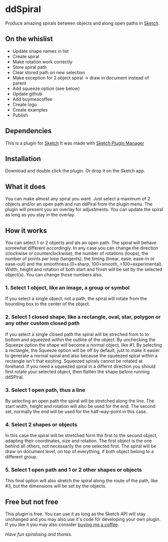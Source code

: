 # ddSpiral
Produce amazing spirals between objects and along open paths in [Sketch](https:www.sketch.com).

## On the  whislist
- Update shape names in list
- Create spiral
- Make rotation work correctly
- Store spiral path
- Clear stored path on new selection
- Make exception for 2 object spiral -> draw in document instead of parent
- Add squeeze option (see below)
- Update github
- Add buymeacoffee
- Create logo
- Create examples
- Publish

## Dependencies
This is a plugin for [Sketch](https://www.sketch.com)
It was made with [Sketch Plugin Manager](https://github.com/skpm/skpm)

## Installation
Download and double click the plugin. Or drop it on the Sketch app.

## What it does
You can make almost any spiral you want. Just select a maximum of 2 objects and/or an open path and run ddPiral from the plugin menu. The plugin will present you an overlay for adjustments. You can update the spiral as long as you stay in the overlay.

## How it works
You can select 1 or 2 objects and als an open path. The spiral will behave somewhat different accordingly. In any case you can change the direction (clockwise or counterclockwise), the number of rotations (loops), the number of points per loop (tangents), the timing (linear, ease, ease-in or ease-out) and the smoothness (0=sharp, 100=smooth, >100=experimental). Width, height and rotation of both start and finish will be set by the selected object(s). You can change those numbers also.

### 1. Select 1 object, like an image, a group or symbol
If you select a single object, not a path, the spiral will rotate from the bounding box to the center of the object.

### 2. Select 1 closed shape, like a rectangle, oval, star, polygon or any other custom closed path
If you select a single closed path the spiral will be streched from to to bottom and squeezed within the outline of the object. By unchecking the Squeeze option the shape will become a normal object, like #1. By selecting a rectangle, the Squeeze option will be off by default, just to make it  easier to generate a normal spiral and also  because the squeezed spiral within a rectangle isn't that exciting. Squeezed spirals cannot be rotated at forehand. If you need a squeezed spiral in a differnt direction you should first rotate your selected object, then flatten the shape before running ddSPiral.

### 3. Select 1 open path, thus a line
By selecting an open path the spiral will be stretched along the line. The start width, height and rotation will also be used for the end. The second set, normally the end will be used for the half-way-point in this case.

### 4. Select 2 shapes or objects
In this case the spiral will be stretched form the first to the second object, adapting their coordinates, size and rotation. The first object is the one behind all others, not necessarily the one selected first. The spiral will be draw on document level, on top of everything, if both object belong to a different group.

### 5. Select 1 open path and 1 or 2 other shapes or objects
This final option will also stretch the spiral along the route of the path, like #3, but the dimensions will be set by the objects.

## Free but not free
This plugin is free. You can use it as long as the Sketch API will stay unchanged and you may also use it's code for developing your own plugin. If you like it you may also consider [buying me a coffee](https://www.buymeacoffee.com/Mastermek).

_Have fun spiralising and thanks._
